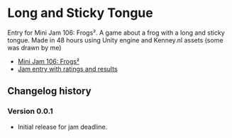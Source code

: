 # Long and Sticky Tongue
Entry for Mini Jam 106: Frogs². A game about a frog with a long and sticky tongue. Made in 48 hours using Unity engine and Kenney.nl assets (some was drawn by me)
- [Mini Jam 106: Frogs²](https://itch.io/jam/mini-jam-106-frogs)
- [Jam entry with ratings and results](https://itch.io/jam/mini-jam-106-frogs/rate/1532579)


## Changelog history
### Version 0.0.1
- Initial release for jam deadline.
